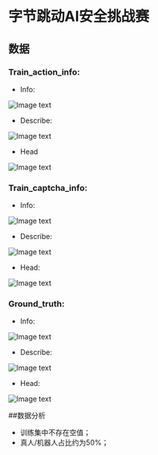 # 字节跳动AI安全挑战赛
## 数据
### Train_action_info:
- Info:

![Image text](https://github.com/pengchen1019/img/blob/main/1.png)

- Describe:

![Image text](https://github.com/pengchen1019/img/blob/main/2.png)

- Head

![Image text](https://github.com/pengchen1019/img/blob/main/3.png)

### Train_captcha_info:
- Info:

![Image text](https://github.com/pengchen1019/img/blob/main/4.png)

- Describe:

![Image text](https://github.com/pengchen1019/img/blob/main/5.png)

- Head:

![Image text](https://github.com/pengchen1019/img/blob/main/6.png)

### Ground_truth:

- Info:

![Image text](https://github.com/pengchen1019/img/blob/main/7.png)

- Describe:

![Image text](https://github.com/pengchen1019/img/blob/main/8.png)

- Head:

![Image text](https://github.com/pengchen1019/img/blob/main/9.png)

##数据分析
- 训练集中不存在空值；
- 真人/机器人占比约为50%；
